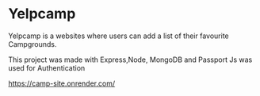 # Yelpcamp
Yelpcamp is a websites where users can add a list of their favourite Campgrounds.

This project was made with Express,Node, MongoDB and Passport Js was used for Authentication 

https://camp-site.onrender.com/





